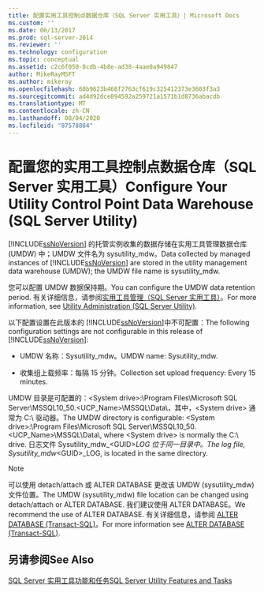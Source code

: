 ```yaml
---
title: 配置实用工具控制点数据仓库（SQL Server 实用工具）| Microsoft Docs
ms.custom: ''
ms.date: 06/13/2017
ms.prod: sql-server-2014
ms.reviewer: ''
ms.technology: configuration
ms.topic: conceptual
ms.assetid: c2c6f050-8cdb-4b8e-ad38-4aae0a949847
author: MikeRayMSFT
ms.author: mikeray
ms.openlocfilehash: 60b9623b468f2763cf619c325412373e3603f3a3
ms.sourcegitcommit: ad4d92dce894592a259721a1571b1d8736abacdb
ms.translationtype: MT
ms.contentlocale: zh-CN
ms.lasthandoff: 08/04/2020
ms.locfileid: "87578884"
---
```

# <a name="configure-your-utility-control-point-data-warehouse-sql-server-utility"></a><span data-ttu-id="6c091-102">配置您的实用工具控制点数据仓库（SQL Server 实用工具）</span><span class="sxs-lookup"><span data-stu-id="6c091-102">Configure Your Utility Control Point Data Warehouse (SQL Server Utility)</span></span>
  <span data-ttu-id="6c091-103">[!INCLUDE[ssNoVersion](../../includes/ssnoversion-md.md)] 的托管实例收集的数据存储在实用工具管理数据仓库 (UMDW) 中；UMDW 文件名为 sysutility_mdw。</span><span class="sxs-lookup"><span data-stu-id="6c091-103">Data collected by managed instances of [!INCLUDE[ssNoVersion](../../includes/ssnoversion-md.md)] are stored in the utility management data warehouse (UMDW); the UMDW file name is sysutility_mdw.</span></span>  
  
 <span data-ttu-id="6c091-104">您可以配置 UMDW 数据保持期。</span><span class="sxs-lookup"><span data-stu-id="6c091-104">You can configure the UMDW data retention period.</span></span> <span data-ttu-id="6c091-105">有关详细信息，请参阅[实用工具管理（SQL Server 实用工具）](../../database-engine/utility-administration-sql-server-utility.md)。</span><span class="sxs-lookup"><span data-stu-id="6c091-105">For more information, see [Utility Administration &#40;SQL Server Utility&#41;](../../database-engine/utility-administration-sql-server-utility.md).</span></span>  
  
 <span data-ttu-id="6c091-106">以下配置设置在此版本的 [!INCLUDE[ssNoVersion](../../includes/ssnoversion-md.md)]中不可配置：</span><span class="sxs-lookup"><span data-stu-id="6c091-106">The following configuration settings are not configurable in this release of [!INCLUDE[ssNoVersion](../../includes/ssnoversion-md.md)]:</span></span>  
  
-   <span data-ttu-id="6c091-107">UMDW 名称：Sysutility_mdw。</span><span class="sxs-lookup"><span data-stu-id="6c091-107">UMDW name: Sysutility_mdw.</span></span>  
  
-   <span data-ttu-id="6c091-108">收集组上载频率：每隔 15 分钟。</span><span class="sxs-lookup"><span data-stu-id="6c091-108">Collection set upload frequency: Every 15 minutes.</span></span>  
  
 <span data-ttu-id="6c091-109">UMDW 目录是可配置的：\<System drive>:\Program Files\Microsoft SQL Server\MSSQL10_50.<UCP_Name>\MSSQL\Data\\，其中，\<System drive> 通常为 C:\ 驱动器。</span><span class="sxs-lookup"><span data-stu-id="6c091-109">The UMDW directory is configurable: \<System drive>:\Program Files\Microsoft SQL Server\MSSQL10_50.<UCP_Name>\MSSQL\Data\\, where \<System drive> is normally the C:\ drive.</span></span> <span data-ttu-id="6c091-110">日志文件 Sysutility_mdw_\<GUID>_LOG 位于同一目录中。</span><span class="sxs-lookup"><span data-stu-id="6c091-110">The log file, Sysutility_mdw_\<GUID>_LOG, is located in the same directory.</span></span>  
  
> [!NOTE]  
>  <span data-ttu-id="6c091-111">可以使用 detach/attach 或 ALTER DATABASE 更改该 UMDW (sysutility_mdw) 文件位置。</span><span class="sxs-lookup"><span data-stu-id="6c091-111">The UMDW (sysutility_mdw) file location can be changed using detach/attach or ALTER DATABASE.</span></span> <span data-ttu-id="6c091-112">我们建议使用 ALTER DATABASE。</span><span class="sxs-lookup"><span data-stu-id="6c091-112">We recommend the use of ALTER DATABASE.</span></span> <span data-ttu-id="6c091-113">有关详细信息，请参阅 [ALTER DATABASE (Transact-SQL)](/sql/t-sql/statements/alter-database-transact-sql)。</span><span class="sxs-lookup"><span data-stu-id="6c091-113">For more information see [ALTER DATABASE &#40;Transact-SQL&#41;](/sql/t-sql/statements/alter-database-transact-sql).</span></span>  
  
## <a name="see-also"></a><span data-ttu-id="6c091-114">另请参阅</span><span class="sxs-lookup"><span data-stu-id="6c091-114">See Also</span></span>  
 [<span data-ttu-id="6c091-115">SQL Server 实用工具功能和任务</span><span class="sxs-lookup"><span data-stu-id="6c091-115">SQL Server Utility Features and Tasks</span></span>](sql-server-utility-features-and-tasks.md)  
  
  

